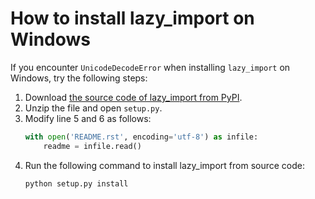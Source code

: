 # How to install lazy_import on Windows

If you encounter `UnicodeDecodeError` when installing `lazy_import` on Windows,
try the following steps:

1. Download [the source code of lazy_import from PyPI](https://pypi.org/project/lazy-import/#files).
2. Unzip the file and open `setup.py`.
3. Modify line 5 and 6 as follows:
    ```python
    with open('README.rst', encoding='utf-8') as infile:
        readme = infile.read()
    ```
4. Run the following command to install lazy_import from source code:
    ```bash
    python setup.py install
    ```
